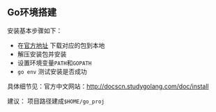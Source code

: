 ## Go环境搭建

安装基本步骤如下：

* 在[官方地址](!https://golang.org/dl/) 下载对应的包到本地
* 解压安装包并安装
* 设置环境变量`PATH`和`GOPATH`
* `go env` 测试安装是否成功

具体细节见：官方中文网站：http://docscn.studygolang.com/doc/install

建议： 项目路径建成`$HOME/go_proj`